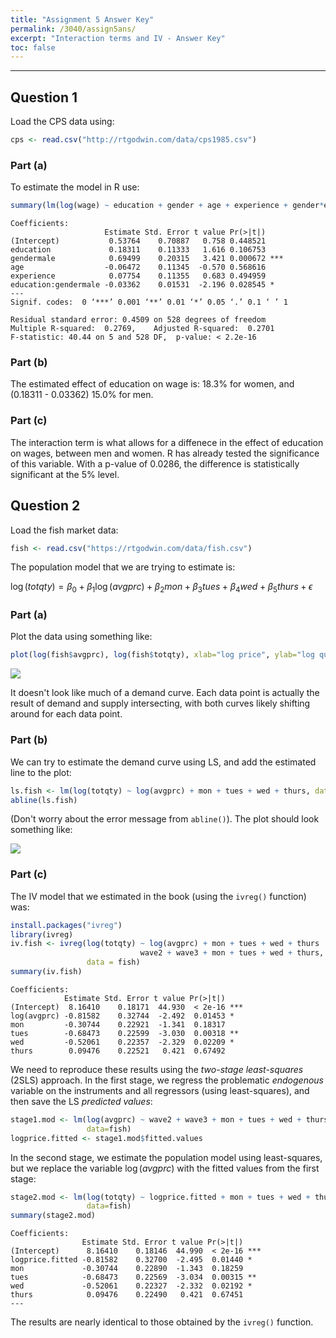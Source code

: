```yaml
---
title: "Assignment 5 Answer Key"
permalink: /3040/assign5ans/
excerpt: "Interaction terms and IV - Answer Key"
toc: false
---
```


------------------------------------------------------------------------

## Question 1

Load the CPS data using:

```r
cps <- read.csv("http://rtgodwin.com/data/cps1985.csv")
```

### Part (a)

To estimate the model in R use:

```r
summary(lm(log(wage) ~ education + gender + age + experience + gender*education, data=cps))
```

```
Coefficients:
                     Estimate Std. Error t value Pr(>|t|)    
(Intercept)           0.53764    0.70887   0.758 0.448521    
education             0.18311    0.11333   1.616 0.106753    
gendermale            0.69499    0.20315   3.421 0.000672 ***
age                  -0.06472    0.11345  -0.570 0.568616    
experience            0.07754    0.11355   0.683 0.494959    
education:gendermale -0.03362    0.01531  -2.196 0.028545 *  
---
Signif. codes:  0 ‘***’ 0.001 ‘**’ 0.01 ‘*’ 0.05 ‘.’ 0.1 ‘ ’ 1

Residual standard error: 0.4509 on 528 degrees of freedom
Multiple R-squared:  0.2769,	Adjusted R-squared:  0.2701 
F-statistic: 40.44 on 5 and 528 DF,  p-value: < 2.2e-16
```

### Part (b)

The estimated effect of education on wage is: 18.3\% for women, and (0.18311 - 0.03362) 15.0\% for men.

### Part (c)

The interaction term is what allows for a diffenece in the effect of education on wages, between men and women. R has already tested the significance of this variable. With a p-value of 0.0286, the difference is statistically significant at the 5\% level. 

## Question 2

Load the fish market data:

```r
fish <- read.csv("https://rtgodwin.com/data/fish.csv")
```

The population model that we are trying to estimate is:

$\log (totqty) = \beta_0 + \beta_1 \log (avgprc) + \beta_2mon + \beta_3tues + \beta_4wed + \beta_5thurs + \epsilon$

### Part (a)

Plot the data using something like:

```r
plot(log(fish$avgprc), log(fish$totqty), xlab="log price", ylab="log quantity")
```

![](https://rtgodwin.com/3040/images/fishweb.png)

It doesn't look like much of a demand curve. Each data point is actually the result of demand and supply intersecting, with both curves likely shifting around for each data point.

### Part (b)

We can try to estimate the demand curve using LS, and add the estimated line to the plot:

```r
ls.fish <- lm(log(totqty) ~ log(avgprc) + mon + tues + wed + thurs, data=fish)
abline(ls.fish)
```

(Don't worry about the error message from `abline()`). The plot should look something like:

![](https://rtgodwin.com/3040/images/fishablineweb.png)

### Part (c)

The IV model that we estimated in the book (using the `ivreg()` function) was:

```r
install.packages("ivreg")
library(ivreg)
iv.fish <- ivreg(log(totqty) ~ log(avgprc) + mon + tues + wed + thurs |
                             wave2 + wave3 + mon + tues + wed + thurs,
                 data = fish)
summary(iv.fish)
```

```
Coefficients:
            Estimate Std. Error t value Pr(>|t|)    
(Intercept)  8.16410    0.18171  44.930  < 2e-16 ***
log(avgprc) -0.81582    0.32744  -2.492  0.01453 *  
mon         -0.30744    0.22921  -1.341  0.18317    
tues        -0.68473    0.22599  -3.030  0.00318 ** 
wed         -0.52061    0.22357  -2.329  0.02209 *  
thurs        0.09476    0.22521   0.421  0.67492    
```

We need to reproduce these results using the _two-stage least-squares_ (2SLS) approach. In the first stage, we regress the problematic _endogenous_ variable on the instruments and all regressors (using least-squares), and then save the LS _predicted values_:

```r
stage1.mod <- lm(log(avgprc) ~ wave2 + wave3 + mon + tues + wed + thurs,
                 data=fish)
logprice.fitted <- stage1.mod$fitted.values
```

In the second stage, we estimate the population model using least-squares, but we replace the variable $\log (avgprc)$ with the fitted values from the first stage:

```r
stage2.mod <- lm(log(totqty) ~ logprice.fitted + mon + tues + wed + thurs,
                 data=fish)
summary(stage2.mod)
```

```
Coefficients:
                Estimate Std. Error t value Pr(>|t|)    
(Intercept)      8.16410    0.18146  44.990  < 2e-16 ***
logprice.fitted -0.81582    0.32700  -2.495  0.01440 *  
mon             -0.30744    0.22890  -1.343  0.18259    
tues            -0.68473    0.22569  -3.034  0.00315 ** 
wed             -0.52061    0.22327  -2.332  0.02192 *  
thurs            0.09476    0.22490   0.421  0.67451    
---
```

The results are nearly identical to those obtained by the `ivreg()` function.
